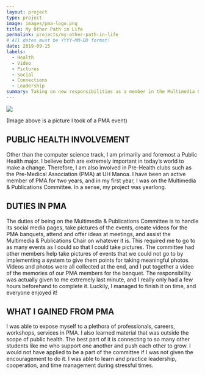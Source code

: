 ```yaml
---
layout: project
type: project
image: images/pma-logo.png
title: My Other Path in Life
permalink: projects/my-other-path-in-life
# All dates must be YYYY-MM-DD format!
date: 2019-09-15
labels:
  - Health
  - Video
  - Pictures
  - Social
  - Connections
  - Leadership
summary: Taking on new responsibilities as a member in the Multimedia & Publications Committee. 
---
```


<img class="ui image" src="{{ site.baseurl }}/images/pma.jpg">

(Image above is a picture I took of a PMA event)

## PUBLIC HEALTH INVOLVEMENT

Other than the computer science track, I am primarily and foremost a Public Health major. I believe both are extremely important in today’s world to make a change. Therefore, I am also involved in Pre-Health clubs such as the Pre-Medical Association (PMA) at UH Manoa. I have been an active member of PMA for two years, and in my first year, I was on the Multimedia & Publications Committee. In a sense, my project was yearlong. 




## DUTIES IN PMA

The duties of being on the Multimedia & Publications Committee is to handle its social media pages, take pictures of the events, create videos for the PMA banquets, attend and offer ideas at meetings, and assist the Multimedia & Publications Chair on whatever it is. This required me to go to as many events as I could so that I could take pictures. The committee had other members help take pictures of events that we could not go to by implementing a system to give them points for taking meaningful photos. Videos and photos were all collected at the end, and I put together a video of the memories of our PMA members for the banquet. The responsibility was actually given to me extremely last minute, and I really only had a few hours beforehand to complete it. Luckily, I managed to finish it on time, and everyone enjoyed it!



## WHAT I GAINED FROM PMA

I was able to expose myself to a plethora of professionals, careers, workshops, services in PMA. I also learned material that was outside the scope of public health. The best part of it is connecting to so many other students like me who support one another and push each other to grow. I would not have applied to be a part of the committee if I was not given the encouragement to do it. I was able to learn and practice leadership, cooperation, and time management during stressful times. 


